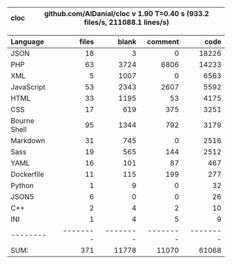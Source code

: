 
cloc|github.com/AlDanial/cloc v 1.90  T=0.40 s (933.2 files/s, 211088.1 lines/s)
--- | ---

Language|files|blank|comment|code
:-------|-------:|-------:|-------:|-------:
JSON|18|3|0|18226
PHP|63|3724|6806|14233
XML|5|1007|0|6563
JavaScript|53|2343|2607|5592
HTML|33|1195|53|4175
CSS|17|619|375|3251
Bourne Shell|95|1344|792|3179
Markdown|31|745|0|2516
Sass|19|565|144|2512
YAML|16|101|87|467
Dockerfile|11|115|199|277
Python|1|9|0|32
JSON5|6|0|0|26
C++|2|4|2|10
INI|1|4|5|9
--------|--------|--------|--------|--------
SUM:|371|11778|11070|61068
